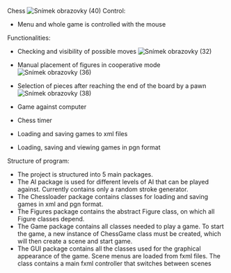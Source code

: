 Chess
![Snímek obrazovky (40)](https://user-images.githubusercontent.com/80472796/174432466-83ba6fed-0e09-463c-969c-50f0c2f93d5d.png)
Control:
* Menu and whole game is controlled with the mouse

Functionalities:
* Checking and visibility of possible moves
![Snímek obrazovky (32)](https://user-images.githubusercontent.com/80472796/174432298-f47a5ee2-bb96-4a8a-88c0-578209850110.png)

* Manual placement of figures in cooperative mode
![Snímek obrazovky (36)](https://user-images.githubusercontent.com/80472796/174432313-3dd8fd22-f180-48f8-98d4-34655ada3aa1.png)

* Selection of pieces after reaching the end of the board by a pawn
![Snímek obrazovky (38)](https://user-images.githubusercontent.com/80472796/174432344-8731d572-b02c-498e-be4d-ed88e47273e0.png)

* Game against computer
* Chess timer 
* Loading and saving games to xml files
* Loading, saving and viewing games in pgn format

Structure of program:
* The project is structured into 5 main packages.
* The AI package is used for different levels of AI that can be played against. Currently contains only a random stroke generator.
* The Chessloader package contains classes for loading and saving games in xml and pgn format.
* The Figures package contains the abstract Figure class, on which all Figure classes depend.
* The Game package contains all classes needed to play a game. To start the game, a new instance of ChessGame class must be created, which will then create a scene and start game.
* The GUI package contains all the classes used for the graphical appearance of the game. Scene menus are loaded from fxml files. The class contains a main fxml controller that switches between scenes

